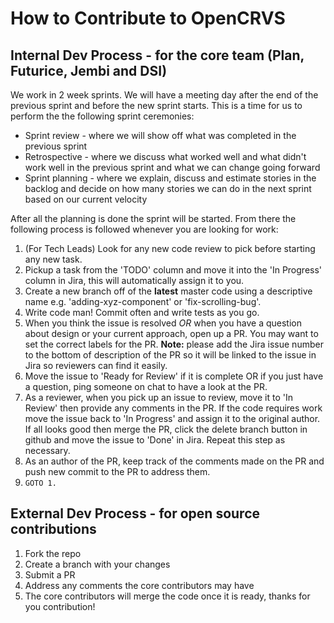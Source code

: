 # How to Contribute to OpenCRVS

## Internal Dev Process - for the core team (Plan, Futurice, Jembi and DSI)

We work in 2 week sprints. We will have a meeting day after the end of the previous sprint and before the new sprint starts. This is a time for us to perform the the following sprint ceremonies:

* Sprint review - where we will show off what was completed in the previous sprint
* Retrospective - where we discuss what worked well and what didn't work well in the previous sprint and what we can change going forward
* Sprint planning - where we explain, discuss and estimate stories in the backlog and decide on how many stories we can do in the next sprint based on our current velocity

After all the planning is done the sprint will be started. From there the following process is followed whenever you are looking for work:

1. (For Tech Leads) Look for any new code review to pick before starting any new task.
2. Pickup a task from the 'TODO' column and move it into the 'In Progress' column in Jira, this will automatically assign it to you.
3. Create a new branch off of the **latest** master code using a descriptive name e.g. 'adding-xyz-component' or 'fix-scrolling-bug'.
4. Write code man! Commit often and write tests as you go.
5. When you think the issue is resolved _OR_ when you have a question about design or your current approach, open up a PR. You may want to set the correct labels for the PR. **Note:** please add the Jira issue number to the bottom of description of the PR so it will be linked to the issue in Jira so reviewers can find it easily.
6. Move the issue to 'Ready for Review' if it is complete OR if you just have a question, ping someone on chat to have a look at the PR.
7. As a reviewer, when you pick up an issue to review, move it to 'In Review' then provide any comments in the PR. If the code requires work move the issue back to 'In Progress' and assign it to the original author. If all looks good then merge the PR, click the delete branch button in github and move the issue to 'Done' in Jira. Repeat this step as necessary.
8. As an author of the PR, keep track of the comments made on the PR and push new commit to the PR to address them.
9. `GOTO 1.`

## External Dev Process - for open source contributions

1. Fork the repo
2. Create a branch with your changes
3. Submit a PR
4. Address any comments the core contributors may have
5. The core contributors will merge the code once it is ready, thanks for you contribution!
